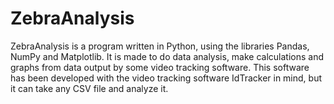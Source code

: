 # ZebraAnalysis

ZebraAnalysis is a program written in Python, using the libraries Pandas, NumPy and Matplotlib.
It is made to do data analysis, make calculations and graphs from data output by some video tracking software.
This software has been developed with the video tracking software IdTracker in mind, but it can take any CSV file and analyze it.
